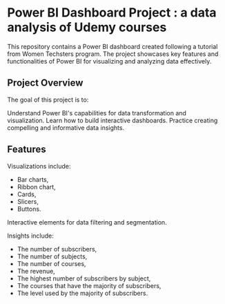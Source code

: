 # Power BI Dashboard Project : a data analysis of Udemy courses
This repository contains a Power BI dashboard created following a tutorial from Women Techsters program. The project showcases key features and functionalities of Power BI for visualizing and analyzing data effectively.

## Project Overview
The goal of this project is to:

Understand Power BI's capabilities for data transformation and visualization.
Learn how to build interactive dashboards.
Practice creating compelling and informative data insights.

## Features

Visualizations include:
- Bar charts,
- Ribbon chart,
- Cards,
- Slicers,
- Buttons.

Interactive elements for data filtering and segmentation.

Insights include:

- The number of subscribers,
- The number of subjects,
- The number of courses,
- The revenue,
- The highest number of subscribers by subject,
- The courses that have the majority of subscribers,
- The level used by the majority of subscribers.
